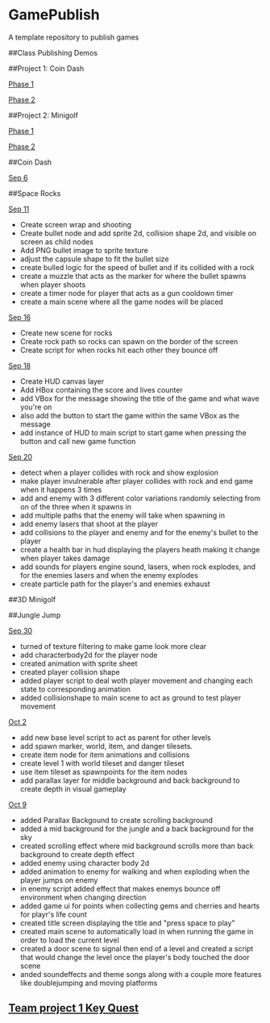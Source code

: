 # GamePublish
A template repository to publish games

##Class Publishing Demos

##Project 1: Coin Dash
  
  [Phase 1](CoinDash/CoinDashUpdate/index.html)
  
  [Phase 2](CoinDash2/CoinDash2Update/index.html)

##Project 2: Minigolf

[Phase 1](Minigolf/index.html)

[Phase 2](Minigolf2/index.html)

##Coin Dash

[Sep 6](WCU-CS-CooperLab/csc476f24-demo-games-GamePublish:main)


##Space Rocks

[Sep 11](demo-games-Makbark/SpaceRocksSep11/)
-  Create screen wrap and shooting
-  Create bullet node and add sprite 2d, collision shape 2d, and visible on screen as child nodes
-  Add PNG bullet image to sprite texture 
- adjust the capsule shape to fit the bullet size
- create bulled logic for the speed of bullet and if its collided with a rock
- create a muzzle that acts as the marker for where the bullet spawns when player shoots
- create a timer node for player that acts as a gun cooldown timer
- create a main scene where all the game nodes will be placed

[Sep 16](SpaceRocksSep16)
-  Create new scene for rocks
-  Create rock path so rocks can spawn on the border of the screen
-  Create script for when rocks hit each other they bounce off


[Sep 18](SpaceRocksSep18)
-  Create HUD canvas layer
-  Add HBox containing the score and lives counter
-  add VBox for the message showing the title of the game and what wave you're on
-  also add the button to start the game within the same VBox as the message
-  add instance of HUD to main script to start game when pressing the button and call new game function

[Sep 20](SpaceRocksSep20/index.html)
- detect when a player collides with rock and show explosion
- make player invulnerable after player collides with rock and end game when it happens 3 times
- add and enemy with 3 different color variations randomly selecting from on of the three when it spawns in
- add multiple paths that the enemy will take when spawning in
- add enemy lasers that shoot at the player
- add collisions to the player and enemy and for the enemy's bullet to the player
- create a health bar in hud displaying the players heath making it change when player takes damage
- add sounds for players engine sound, lasers, when rock explodes, and for the enemies lasers and when the enemy explodes
- create particle path for the player's and enemies exhaust


##3D Minigolf


##Jungle Jump

[Sep 30](JungleJumpSep30/index.html)
- turned of texture filtering to make game look more clear
- add characterbody2d for the player node
- created animation with sprite sheet
- created player collision shape
- added player script to deal woth player movement and changing each state to corresponding animation
- added collisionshape to main scene to act as ground to test player movement 

[Oct 2](JunlgeJumpOct2/index.html)
- add new base level script to act as parent for other levels
- add spawn marker, world, item, and danger tilesets.
- create item node for item animations and collisions
- create level 1 with world tileset and danger tileset
- use item tileset as spawnpoints for the item nodes
- add parallax layer for middle background and back background to create depth in visual gameplay

[Oct 9](JungleJumpOct11/index.html)
- added Parallax Backgound to create scrolling background
- added a mid background for the jungle and a back background for the sky
- created scrolling effect where mid background scrolls more than back background to create depth effect
- added enemy using character body 2d
- added animation to enemy for walking and when exploding when the player jumps on enemy
- in enemy script added effect that makes enemys bounce off environment when changing direction
- added game ui for points when collecting gems and cherries and hearts for playr's life count
- created title screen displaying the title and "press space to play"
- created main scene to automatically load in when running the game in order to load the current level
- created a door scene to signal then end of a level and created a script that would change the level once the player's body touched the door scene
- anded soundeffects and theme songs along with a couple more features like doublejumping and moving platforms

## [Team project 1 Key Quest]()
